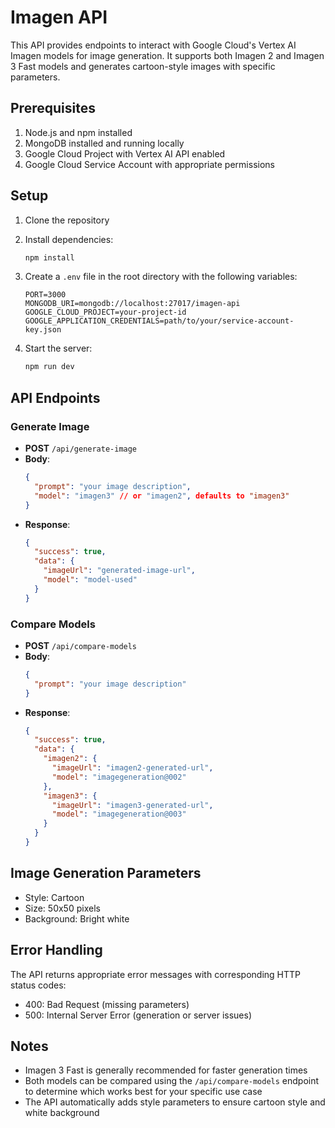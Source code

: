 # Imagen API

This API provides endpoints to interact with Google Cloud's Vertex AI Imagen models for image generation. It supports both Imagen 2 and Imagen 3 Fast models and generates cartoon-style images with specific parameters.

## Prerequisites

1. Node.js and npm installed
2. MongoDB installed and running locally
3. Google Cloud Project with Vertex AI API enabled
4. Google Cloud Service Account with appropriate permissions

## Setup

1. Clone the repository
2. Install dependencies:
   ```bash
   npm install
   ```

3. Create a `.env` file in the root directory with the following variables:
   ```
   PORT=3000
   MONGODB_URI=mongodb://localhost:27017/imagen-api
   GOOGLE_CLOUD_PROJECT=your-project-id
   GOOGLE_APPLICATION_CREDENTIALS=path/to/your/service-account-key.json
   ```

4. Start the server:
   ```bash
   npm run dev
   ```

## API Endpoints

### Generate Image
- **POST** `/api/generate-image`
- **Body**:
  ```json
  {
    "prompt": "your image description",
    "model": "imagen3" // or "imagen2", defaults to "imagen3"
  }
  ```
- **Response**:
  ```json
  {
    "success": true,
    "data": {
      "imageUrl": "generated-image-url",
      "model": "model-used"
    }
  }
  ```

### Compare Models
- **POST** `/api/compare-models`
- **Body**:
  ```json
  {
    "prompt": "your image description"
  }
  ```
- **Response**:
  ```json
  {
    "success": true,
    "data": {
      "imagen2": {
        "imageUrl": "imagen2-generated-url",
        "model": "imagegeneration@002"
      },
      "imagen3": {
        "imageUrl": "imagen3-generated-url",
        "model": "imagegeneration@003"
      }
    }
  }
  ```

## Image Generation Parameters

- Style: Cartoon
- Size: 50x50 pixels
- Background: Bright white

## Error Handling

The API returns appropriate error messages with corresponding HTTP status codes:
- 400: Bad Request (missing parameters)
- 500: Internal Server Error (generation or server issues)

## Notes

- Imagen 3 Fast is generally recommended for faster generation times
- Both models can be compared using the `/api/compare-models` endpoint to determine which works best for your specific use case
- The API automatically adds style parameters to ensure cartoon style and white background 